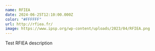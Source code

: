 ```yaml
---
name: RFIEA
date: 2024-06-25T12:10:00.000Z
color: "#FFFFFF"
url: http://rfiea.fr/
image: https://www.ipsp.org/wp-content/uploads/2023/04/RFIEA.png
---
```

Test RFIEA description
